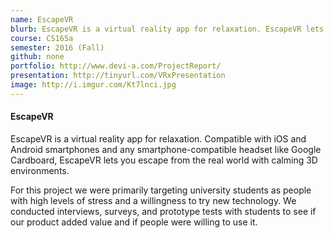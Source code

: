 ```yaml
---
name: EscapeVR
blurb: EscapeVR is a virtual reality app for relaxation. EscapeVR lets you escape from the real world with calming 3D environments.
course: CS165a
semester: 2016 (Fall)
github: none
portfolio: http://www.devi-a.com/ProjectReport/
presentation: http://tinyurl.com/VRxPresentation
image: http://i.imgur.com/Kt7lnci.jpg
---
```

#### EscapeVR
EscapeVR is a virtual reality app for relaxation. Compatible with iOS and Android smartphones and any smartphone-compatible headset like Google Cardboard, EscapeVR lets you escape from the real world with calming 3D environments.

For this project we were primarily targeting university students as people with high levels of stress and a willingness to try new technology. We conducted interviews, surveys, and prototype tests with students to see if our product added value and if people were willing to use it.
